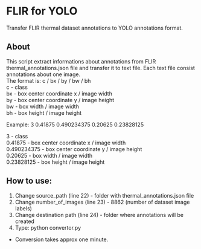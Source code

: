 # FLIR for YOLO
Transfer FLIR thermal dataset annotations to YOLO annotations format. 

## About
This script extract informations about annotations from FLIR thermal_annotations.json file and transfer it to text file. Each text file consist annotations about one image.  
The format is:
c / bx / by / bw / bh  
c -  class  
bx - box center coordinate x / image width  
by - box center coordinate y / image height  
bw - box width / image width  
bh - box height / image height
  
  Example:
  3 0.41875 0.490234375 0.20625 0.23828125
  
  3 - class  
  0.41875 - box center coordinate x / image width  
  0.490234375 - box center coordinate y / image height  
  0.20625 - box width / image width  
  0.23828125 - box height / image height  
  
## How to use:
1. Change source_path (line 22) - folder with thermal_annotations.json file 
2. Change number_of_images (line 23) - 8862 (number of dataset image labels)
3. Change destination path (line 24) - folder where annotations will be created
4. Type: python convertor.py 

* Conversion takes approx one minute.
